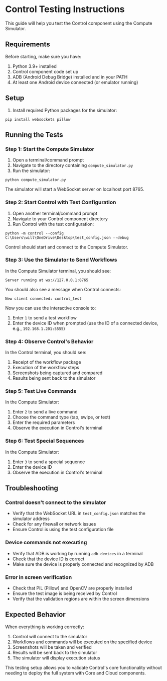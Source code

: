 # Control Testing Instructions

This guide will help you test the Control component using the Compute Simulator.

## Requirements

Before starting, make sure you have:

1. Python 3.9+ installed
2. Control component code set up
3. ADB (Android Debug Bridge) installed and in your PATH
4. At least one Android device connected (or emulator running)

## Setup

1. Install required Python packages for the simulator:

```
pip install websockets pillow
```

## Running the Tests

### Step 1: Start the Compute Simulator

1. Open a terminal/command prompt
2. Navigate to the directory containing `compute_simulator.py`
3. Run the simulator:

```
python compute_simulator.py
```

The simulator will start a WebSocket server on localhost port 8765.

### Step 2: Start Control with Test Configuration

1. Open another terminal/command prompt
2. Navigate to your Control component directory
3. Run Control with the test configuration:

```
python -m control --config C:\Users\will\OneDrive\Desktop\test_config.json --debug
```

Control should start and connect to the Compute Simulator.

### Step 3: Use the Simulator to Send Workflows

In the Compute Simulator terminal, you should see:
```
Server running at ws://127.0.0.1:8765
```

You should also see a message when Control connects:
```
New client connected: control_test
```

Now you can use the interactive console to:

1. Enter `1` to send a test workflow
2. Enter the device ID when prompted (use the ID of a connected device, e.g., `192.168.1.201:5555`)

### Step 4: Observe Control's Behavior

In the Control terminal, you should see:
1. Receipt of the workflow package
2. Execution of the workflow steps
3. Screenshots being captured and compared
4. Results being sent back to the simulator

### Step 5: Test Live Commands

In the Compute Simulator:
1. Enter `2` to send a live command
2. Choose the command type (tap, swipe, or text)
3. Enter the required parameters
4. Observe the execution in Control's terminal

### Step 6: Test Special Sequences

In the Compute Simulator:
1. Enter `3` to send a special sequence
2. Enter the device ID
3. Observe the execution in Control's terminal

## Troubleshooting

### Control doesn't connect to the simulator
- Verify that the WebSocket URL in `test_config.json` matches the simulator address
- Check for any firewall or network issues
- Ensure Control is using the test configuration file

### Device commands not executing
- Verify that ADB is working by running `adb devices` in a terminal
- Check that the device ID is correct
- Make sure the device is properly connected and recognized by ADB

### Error in screen verification
- Check that PIL (Pillow) and OpenCV are properly installed
- Ensure the test image is being received by Control
- Verify that the validation regions are within the screen dimensions

## Expected Behavior

When everything is working correctly:

1. Control will connect to the simulator
2. Workflows and commands will be executed on the specified device
3. Screenshots will be taken and verified
4. Results will be sent back to the simulator
5. The simulator will display execution status

This testing setup allows you to validate Control's core functionality without needing to deploy the full system with Core and Cloud components.
